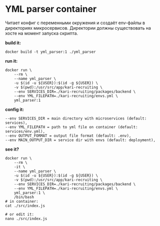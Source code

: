 # YML parser container

Читает конфиг с переменными окружения и создаёт env-файлы в директориях микросервисов. Директории должны существовать на хосте на момент запуска скрипта.

**build it:**
```shell
docker build -t yml_parser:1 ./yml_parser
```

**run it:**
```shell
docker run \
    --rm \
    --name yml_parser \
    -u $(id -u ${USER}):$(id -g ${USER}) \
    -v $(pwd):/usr/src/app/kari-recruiting \
    --env SERVICES_DIR=./kari-recruiting/packages/backend \
    --env YML_FILEPATH=./kari-recruiting/envs.yml \
    yml_parser:1
```

**config it:**
```
--env SERVICES_DIR = main directory with microservices (default: services),
--env YML_FILEPATH = path to yml file on container (default: services/env.yml),
--env OUTPUT_FORMAT = output file format (default: .env),
--env MAIN_OUTPUT_DIR = service dir with envs (default: deployment),
```

**see it?**
```shell
docker run \
    --rm \
    -it \
    --name yml_parser \
    -u $(id -u ${USER}):$(id -g ${USER}) \
    -v $(pwd):/usr/src/app/kari-recruiting \
    --env SERVICES_DIR=./kari-recruiting/packages/backend \
    --env YML_FILEPATH=./kari-recruiting/envs.yml \
    yml_parser:1 \
    /bin/bash
# in container:
cat ./src/index.js

# or edit it:
nano ./src/index.js
```
